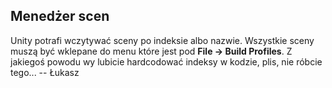 ## Menedżer scen
Unity potrafi wczytywać sceny po indeksie albo nazwie. Wszystkie sceny
muszą być wklepane do menu które jest pod **File → Build Profiles**. 
Z jakiegoś powodu wy lubicie hardcodować indeksy w kodzie, plis, nie 
róbcie tego... -- Łukasz